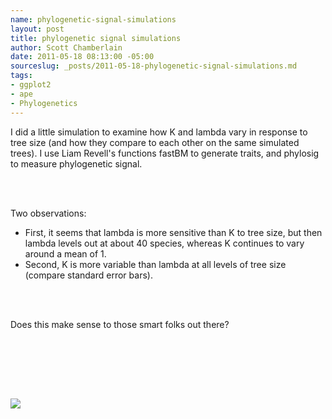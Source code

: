```yaml
--- 
name: phylogenetic-signal-simulations
layout: post
title: phylogenetic signal simulations
author: Scott Chamberlain
date: 2011-05-18 08:13:00 -05:00
sourceslug: _posts/2011-05-18-phylogenetic-signal-simulations.md
tags: 
- ggplot2
- ape
- Phylogenetics
---
```


I did a little simulation to examine how K and lambda vary in response to tree size (and how they compare to each other on the same simulated trees). I use Liam Revell's functions fastBM to generate traits, and phylosig to measure phylogenetic signal.

<br /><br />

Two observations:

+ First, it seems that lambda is more sensitive than K to tree size, but then lambda levels out at about 40 species, whereas K continues to vary around a mean of 1.
+ Second, K is more variable than lambda at all levels of tree size (compare standard error bars).

<br /><br />

Does this make sense to those smart folks out there?
<br /><br />

<script src="https://gist.github.com/977999.js?file=phylogeneticsignal_sim.R"></script><br />

<br /><br />


<img src="http://4.bp.blogspot.com/-hY0LQNsBzWc/TdNOJFMZzkI/AAAAAAAAEcg/SYeSCgUfyOY/s400/physig_sim.jpeg">
